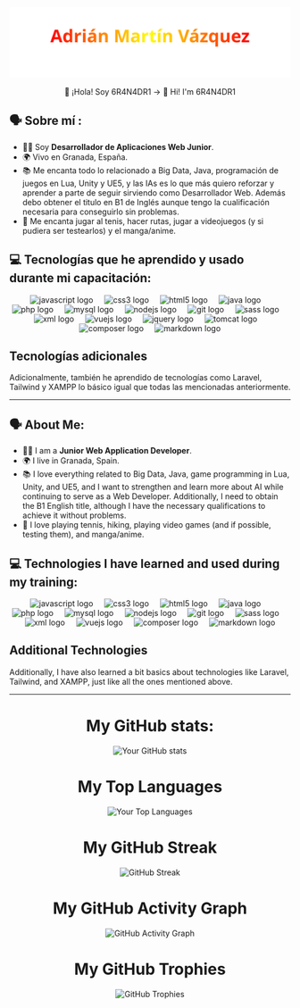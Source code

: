 <div align="center">
        
![Your Name or Logo](img/name.svg)

</div>
<div align="center">
        👋 ¡Hola! Soy 6R4N4DR1 -> 👋 Hi! I'm 6R4N4DR1
</div>

## 🗣️ Sobre mí :

- 👨‍🎓 Soy **Desarrollador de Aplicaciones Web Junior**.
- 🌍 Vivo en Granada, España.
- 📚 Me encanta todo lo relacionado a Big Data, Java, programación de juegos en Lua, Unity y UE5, y las IAs es lo que más quiero reforzar y aprender a parte de seguir sirviendo como Desarrollador Web. Además debo obtener el titulo en B1 de Inglés aunque tengo la cualificación necesaria para conseguirlo sin problemas.
- 🎾 Me encanta jugar al tenis, hacer rutas, jugar a videojuegos (y si pudiera ser testearlos) y el manga/anime.

## 💻 Tecnologías que he aprendido y usado durante mi capacitación:

<div align="center">
        <img src="https://cdn.jsdelivr.net/gh/devicons/devicon/icons/javascript/javascript-original.svg" height="60" alt="javascript logo"  />
    <img width="12" />
    <img src="https://cdn.jsdelivr.net/gh/devicons/devicon/icons/css3/css3-original.svg" height="60" alt="css3 logo"  />
    <img width="12" />
    <img src="https://cdn.jsdelivr.net/gh/devicons/devicon/icons/html5/html5-original.svg" height="60" alt="html5 logo"  />
    <img width="12" />
    <img src="https://cdn.jsdelivr.net/gh/devicons/devicon/icons/java/java-original.svg" height="60" alt="java logo"  />
    <img width="12" />
    <img src="https://cdn.jsdelivr.net/gh/devicons/devicon/icons/php/php-original.svg" height="60" alt="php logo"  />
    <img width="12" />
    <img src="https://cdn.jsdelivr.net/gh/devicons/devicon/icons/mysql/mysql-original.svg" height="60" alt="mysql logo"  />
    <img width="12" />
    <img src="https://cdn.jsdelivr.net/gh/devicons/devicon/icons/nodejs/nodejs-original.svg" height="60" alt="nodejs logo"  />
    <img width="12" />
    <img src="https://cdn.jsdelivr.net/gh/devicons/devicon/icons/git/git-original.svg" height="60" alt="git logo"  />
    <img width="12" />
    <img src="https://cdn.jsdelivr.net/gh/devicons/devicon/icons/sass/sass-original.svg" height="60" alt="sass logo"  />
    <img width="12" />
    <img src="https://cdn.jsdelivr.net/gh/devicons/devicon/icons/xml/xml-original.svg" height="60" alt="xml logo"  />
    <img width="12" />
    <img src="https://cdn.jsdelivr.net/gh/devicons/devicon/icons/vuejs/vuejs-original.svg" height="60" alt="vuejs logo"  />
    <img width="12" />
    <img src="https://cdn.jsdelivr.net/gh/devicons/devicon/icons/jquery/jquery-original.svg" height="60" alt="jquery logo"  />
    <img width="12" />
    <img src="https://cdn.jsdelivr.net/gh/devicons/devicon/icons/tomcat/tomcat-original.svg" height="60" alt="tomcat logo"  />
    <img width="12" />
    <img src="https://cdn.jsdelivr.net/gh/devicons/devicon/icons/composer/composer-original.svg" height="60" alt="composer logo"  />
    <img width="12" />
    <img src="https://cdn.jsdelivr.net/gh/devicons/devicon/icons/markdown/markdown-original.svg" height="60" alt="markdown logo"  />
</div>

## Tecnologías adicionales

Adicionalmente, también he aprendido de tecnologías como Laravel, Tailwind y XAMPP lo básico igual que todas las mencionadas anteriormente.

---

## 🗣️ About Me:

- **👨‍🎓** I am a **Junior Web Application Developer**.
- 🌍 I live in Granada, Spain.
- 📚 I love everything related to Big Data, Java, game programming in Lua, Unity, and UE5, and I want to strengthen and learn more about AI while continuing to serve as a Web Developer. Additionally, I need to obtain the B1 English title, although I have the necessary qualifications to achieve it without problems.
- 🎾 I love playing tennis, hiking, playing video games (and if possible, testing them), and manga/anime.

## 💻 Technologies I have learned and used during my training:

<div align="center">
        <img src="https://cdn.jsdelivr.net/gh/devicons/devicon/icons/javascript/javascript-original.svg" height="60" alt="javascript logo"  />
    <img width="12" />
    <img src="https://cdn.jsdelivr.net/gh/devicons/devicon/icons/css3/css3-original.svg" height="60" alt="css3 logo"  />
    <img width="12" />
    <img src="https://cdn.jsdelivr.net/gh/devicons/devicon/icons/html5/html5-original.svg" height="60" alt="html5 logo"  />
    <img width="12" />
    <img src="https://cdn.jsdelivr.net/gh/devicons/devicon/icons/java/java-original.svg" height="60" alt="java logo"  />
    <img width="12" />
    <img src="https://cdn.jsdelivr.net/gh/devicons/devicon/icons/php/php-original.svg" height="60" alt="php logo"  />
    <img width="12" />
    <img src="https://cdn.jsdelivr.net/gh/devicons/devicon/icons/mysql/mysql-original.svg" height="60" alt="mysql logo"  />
    <img width="12" />
    <img src="https://cdn.jsdelivr.net/gh/devicons/devicon/icons/nodejs/nodejs-original.svg" height="60" alt="nodejs logo"  />
    <img width="12" />
    <img src="https://cdn.jsdelivr.net/gh/devicons/devicon/icons/git/git-original.svg" height="60" alt="git logo"  />
    <img width="12" />
    <img src="https://cdn.jsdelivr.net/gh/devicons/devicon/icons/sass/sass-original.svg" height="60" alt="sass logo"  />
    <img width="12" />
    <img src="https://cdn.jsdelivr.net/gh/devicons/devicon/icons/xml/xml-original.svg" height="60" alt="xml logo"  />
    <img width="12" />
    <img src="https://cdn.jsdelivr.net/gh/devicons/devicon/icons/vuejs/vuejs-original.svg" height="60" alt="vuejs logo"  />
    <img width="12" />
    <img src="https://cdn.jsdelivr.net/gh/devicons/devicon/icons/composer/composer-original.svg" height="60" alt="composer logo"  />
    <img width="12" />
    <img src="https://cdn.jsdelivr.net/gh/devicons/devicon/icons/markdown/markdown-original.svg" height="60" alt="markdown logo"  />
</div>

## Additional Technologies

Additionally, I have also learned a bit basics about technologies like Laravel, Tailwind, and XAMPP, just like all the ones mentioned above.

---

<div align="center">

# My GitHub stats:
![Your GitHub stats](https://github-readme-stats.vercel.app/api?username=6R4N4DR1&theme=radical&show_icons=true&hide_border=true&count_private=true)

# My Top Languages
![Your Top Languages](https://github-readme-stats.vercel.app/api/top-langs/?username=6R4N4DR1&theme=radical&show_icons=true&hide_border=true&langs_count=10)

# My GitHub Streak
![GitHub Streak](https://github-readme-streak-stats.herokuapp.com/?user=6R4N4DR1&theme=radical&hide_border=false)

# My GitHub Activity Graph
![GitHub Activity Graph](https://github-readme-activity-graph.vercel.app/graph?username=6R4N4DR1&theme=merko)

# My GitHub Trophies
![GitHub Trophies](https://github-profile-trophy.vercel.app/?username=6R4N4DR1&theme=radical&no-frame=false&no-bg=true&margin-w=4&hide_border=true)

</div>
